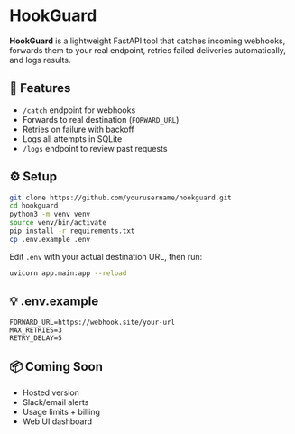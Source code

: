 # HookGuard

**HookGuard** is a lightweight FastAPI tool that catches incoming webhooks, forwards them to your real endpoint, retries failed deliveries automatically, and logs results.

## 🔧 Features
- `/catch` endpoint for webhooks
- Forwards to real destination (`FORWARD_URL`)
- Retries on failure with backoff
- Logs all attempts in SQLite
- `/logs` endpoint to review past requests

## ⚙️ Setup

```bash
git clone https://github.com/yourusername/hookguard.git
cd hookguard
python3 -m venv venv
source venv/bin/activate
pip install -r requirements.txt
cp .env.example .env
```

Edit `.env` with your actual destination URL, then run:

```bash
uvicorn app.main:app --reload
```

## 💡 .env.example
```
FORWARD_URL=https://webhook.site/your-url
MAX_RETRIES=3
RETRY_DELAY=5
```

## 📦 Coming Soon
- Hosted version
- Slack/email alerts
- Usage limits + billing
- Web UI dashboard
